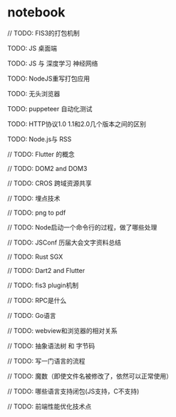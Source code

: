 # notebook


// TODO: FIS3的打包机制

TODO: JS 桌面端

TODO: JS 与 深度学习 神经网络

TODO: NodeJS重写打包应用

TODO: 无头浏览器

TODO: puppeteer 自动化测试

TODO: HTTP协议1.0 1.1和2.0几个版本之间的区别

TODO: Node.js与 RSS 


// TODO: Flutter 的概念

// TODO: DOM2 and DOM3

// TODO: CROS 跨域资源共享

// TODO: 埋点技术

// TODO: png to pdf

// TODO: Node启动一个命令行的过程，做了哪些处理

// TODO: JSConf 历届大会文字资料总结

// TODO: Rust SGX

// TODO: Dart2 and Flutter

// TODO: fis3 plugin机制

// TODO: RPC是什么

// TODO: Go语言

// TODO: webview和浏览器的相对关系

// TODO: 抽象语法树 和 字节码 

// TODO: 写一门语言的流程

// TODO: 魔数（即使文件名被修改了，依然可以正常使用）

// TODO: 哪些语言支持闭包(JS支持，C不支持)

// TODO: 前端性能优化技术点

